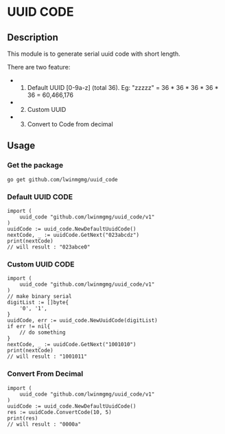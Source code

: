 # UUID CODE


## Description
This module is to generate serial uuid code with short length.

There are two feature:
  * 1. Default UUID [0-9a-z] (total 36). Eg: "zzzzz" = 36 * 36 * 36 * 36 * 36 = 60,466,176
  * 2. Custom UUID
  * 3. Convert to Code from decimal

## Usage
### Get the package
```
go get github.com/lwinmgmg/uuid_code
```

### Default UUID CODE
```
import (
    uuid_code "github.com/lwinmgmg/uuid_code/v1"
)
uuidCode := uuid_code.NewDefaultUuidCode()
nextCode, _ := uuidCode.GetNext("023abcdz")
print(nextCode)
// will result : "023abce0"
```

### Custom UUID CODE
```
import (
    uuid_code "github.com/lwinmgmg/uuid_code/v1"
)
// make binary serial
digitList := []byte{
    '0', '1',
}
uuidCode, err := uuid_code.NewUuidCode(digitList)
if err != nil{
    // do something
}
nextCode, _ := uuidCode.GetNext("1001010")
print(nextCode)
// will result : "1001011"
```
### Convert From Decimal
```
import (
    uuid_code "github.com/lwinmgmg/uuid_code/v1"
)
uuidCode := uuid_code.NewDefaultUuidCode()
res := uuidCode.ConvertCode(10, 5)
print(res)
// will result : "0000a"
```
